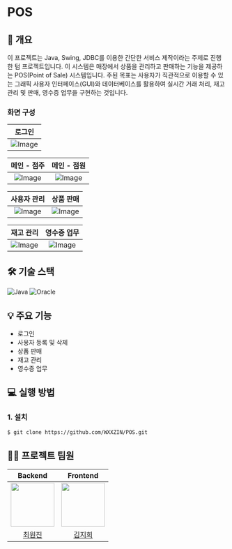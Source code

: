# POS

## 📝 개요

이 프로젝트는 Java, Swing, JDBC를 이용한 간단한 서비스 제작이라는 주제로 진행한 텀 프로젝트입니다. 이 시스템은 매장에서 상품을 관리하고 판매하는 기능을 제공하는 POS(Point of Sale) 시스템입니다. 주된 목표는 사용자가 직관적으로 이용할 수 있는 그래픽 사용자 인터페이스(GUI)와 데이터베이스를 활용하여 실시간 거래 처리, 재고 관리 및 판매, 영수증 업무을 구현하는 것입니다.

### 화면 구성
|로그인|
|:---:|
|![Image](https://github.com/user-attachments/assets/fbd766f3-6478-4fbd-969e-f82362fd69d2)|

|메인 - 점주|메인 - 점원|
|:---:|:---:|
|![Image](https://github.com/user-attachments/assets/3768bc0a-b027-474c-8ebe-11cee58c3cd3)|![Image](https://github.com/user-attachments/assets/9366e272-8702-4229-8fb3-427b2e379688)|

|사용자 관리|상품 판매|
|:---:|:---:|
|![Image](https://github.com/user-attachments/assets/fa0b58a4-0adc-437a-a626-92668126c4f0)|![Image](https://github.com/user-attachments/assets/3f373eec-8ed6-4453-9db4-ca622b32ec6d)|

|재고 관리|영수증 업무|
|:---:|:---:|
|![Image](https://github.com/user-attachments/assets/d33cf77a-c697-4af6-840d-0643c37b1133)|![Image](https://github.com/user-attachments/assets/1d78e69d-548c-40ed-9b4d-2f4ebb33bd9f)|

## 🛠 기술 스택

![Java](https://img.shields.io/badge/Java-ED8B00?style=for-the-badge&logo=openjdk&logoColor=white)
![Oracle](https://img.shields.io/badge/Oracle-F80000?style=for-the-badge&logo=oracle&logoColor=white)

## 💡 주요 기능

- 로그인
- 사용자 등록 및 삭제
- 상품 판매
- 재고 관리
- 영수증 업무

## 💻 실행 방법

### 1. **설치**

```bash
$ git clone https://github.com/WXXZIN/POS.git
```
## 💁‍♂️ 프로젝트 팀원
| Backend | Frontend |
|:---:|:---:|
| <img src="https://github.com/WXXZIN.png" width="100" /> | <img src="https://github.com/Mustache0318.png" width="100" /> |
| [최원진](https://github.com/WXXZIN) | [김지희](https://github.com/Mustache0318) |
